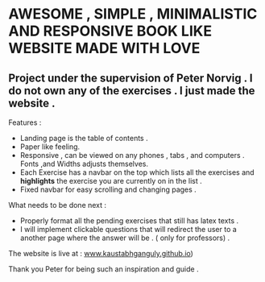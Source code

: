 # AWESOME , SIMPLE , MINIMALISTIC AND RESPONSIVE BOOK LIKE WEBSITE MADE WITH LOVE

## Project under the supervision of Peter Norvig . I do not own any of the exercises . I just made the website .


Features :
- Landing page is the table of contents .
- Paper like feeling.
- Responsive , can be viewed on any phones , tabs , and computers . Fonts ,and Widths adjusts themselves.
- Each Exercise has a navbar on the top which lists all the exercises and **highlights** the exercise you are currently on in the list . 
- Fixed navbar for easy scrolling and changing pages .


What needs to be done next :
- Properly format all the pending exercises that still has latex texts .
- I will implement clickable questions that will redirect the user to a another page where the answer will be .
  ( only for professors) .
  
  
The website is live at : www.kaustabhganguly.github.io)

Thank you Peter for being such an inspiration and guide .
